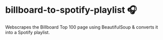 # billboard-to-spotify-playlist 🎧

Webscrapes the Billboard Top 100 page using BeautifulSoup & converts it into a Spotify playlist. 
